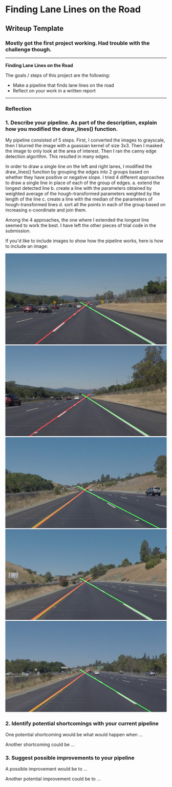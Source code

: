 # **Finding Lane Lines on the Road** 

## Writeup Template

### Mostly got the first project working. Had trouble with the challenge though.

---

**Finding Lane Lines on the Road**

The goals / steps of this project are the following:
* Make a pipeline that finds lane lines on the road
* Reflect on your work in a written report


[//]: # (Image References)

[image1]: out_test_images/solidWhiteCurve.jpg "solidWhiteCurve"
[image2]: out_test_images/solidWhiteRight.jpg "solidWhiteRight"
[image3]: out_test_images/solidYellowCurve.jpg "solidYellowCurve"
[image4]: out_test_images/solidYellowCurve2.jpg "solidYellowCurve2"
[image5]: out_test_images/solidYellowLeft.jpg "solidYellowLeft"
[image6]: out_test_images/whiteCarLaneSwitch.jpg "whiteCarLaneSwitch"
---

### Reflection

### 1. Describe your pipeline. As part of the description, explain how you modified the draw_lines() function.

My pipeline consisted of 5 steps. First, I converted the images to grayscale, then I blurred the image with a guassian
kernel of size 3x3. Then I masked the image to only look at
the area of interest. Then I ran the canny edge detection algorithm. This resulted in many edges. 


In order to draw a single line on the left and right lanes, I modified the draw_lines() function by grouping the edges into 
2 groups based on whether they have positive or negative slope. I tried 4 different approaches to  draw a single line in place of each of the
group of edges. 
a. extend the longest detected line
b. create a line with the parameters obtained by weighted average of the hough-transformed parameters weighted by the length of the line
c. create a line with the median of the parameters of hough-transformed lines
d. sort all the points in each of the group based on increasing x-coordinate and join them.

Among the 4 approaches, the one where I extended the longest line seemed to work the best. I have left the other pieces of trial code in the 
submission.


If you'd like to include images to show how the pipeline works, here is how to include an image: 

![alt text][image1]
![alt text][image2]
![alt text][image3]
![alt text][image4]
![alt text][image5]



### 2. Identify potential shortcomings with your current pipeline


One potential shortcoming would be what would happen when ... 

Another shortcoming could be ...


### 3. Suggest possible improvements to your pipeline

A possible improvement would be to ...

Another potential improvement could be to ...
